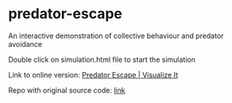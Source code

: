 # predator-escape
 An interactive demonstration of collective behaviour and predator avoidance
 
 Double click on simulation.html file to start the simulation

 Link to online version: [Predator Escape | Visualize It](https://visualize-it.github.io/predator_escape/simulation.html)
 
 Repo with original source code: [link](https://github.com/visualize-it/visualize-it.github.io/tree/main/predator_escape)
